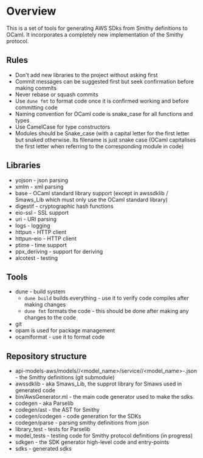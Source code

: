 # Overview

This is a set of tools for generating AWS SDks from Smithy definitions to OCaml. It incorporates a completely new implementation of the Smithy protocol.

## Rules

* Don't add new libraries to the project without asking first
* Commit messages can be suggested first but seek confirmation before making commits
* Never rebase or squash commits
* Use `dune fmt` to format code once it is confirmed working and before committing code
* Naming convention for OCaml code is snake_case for all functions and types
* Use CamelCase for type constructors
* Modules should be Snake_case (with a capital letter for the first letter but snaked otherwise. Its filename is just snake case (OCaml capitalises the first letter when referring to the corresponding module in code)

## Libraries
* yojson - json parsing
* xmlm - xml parsing
* base - OCaml standard library support (except in awssdklib / Smaws_Lib which must only use the OCaml standard library)
* digestif - cryptographic hash functions
* eio-ssl - SSL support
* uri - URI parsing
* logs - logging
* httpun - HTTP client
* httpun-eio - HTTP client
* ptime - time support
* ppx_deriving - support for deriving
* alcotest - testing

## Tools
* dune - build system
   + `dune build` builds everything - use it to verify code compiles after making changes
   + `dune fmt` formats the code - this should be done after making any changes to the code
* git 
* opam is used for package management
* ocamlformat - use it to format code

## Repository structure

* api-models-aws/models/<model-name>/<model_name>/service/<version>/<model_name>-<version>.json - the Smithy definitions (git submodule)
* awssdklib - aka Smaws_Lib, the supprot library for Smaws used in generated code
* bin/AwsGenerator.ml - the main code generator used to make the sdks
* codegen - aka Parselib
* codegen/ast - the AST for Smithy
* codegen/codegen - code generation for the SDKs
* codegen/parse - parsing smithy definitions from json
* library_test - tests for Parselib
* model_tests - testing code for Smithy protocol definitions (in progress)
* sdkgen - the SDK generator high-level code and entry-points
* sdks - generated sdks
